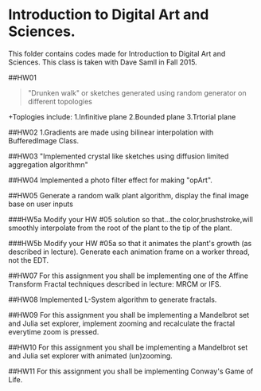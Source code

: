# Introduction to Digital Art and Sciences.

This folder contains codes made for Introduction to Digital Art and Sciences.
This class is taken with Dave Samll in Fall 2015.

##HW01
>"Drunken walk" or sketches generated using random generator on different topologies

+Toplogies include:
 1.Infinitive plane
 2.Bounded plane
 3.Trtorial plane

##HW02
1.Gradients are made using bilinear interpolation with BufferedImage Class.

##HW03
"Implemented crystal like sketches using diffusion limited aggregation algorithmn"

##HW04
Implemented a photo filter effect for making "opArt".

##HW05
Generate a random walk plant algorithm, display the final image base on user inputs

###HW5a
Modify your HW #05 solution so that...the color,brushstroke,will smoothly interpolate from the root of the plant to the tip of the plant.

###HW5b
Modify your HW #05a so that it animates the plant's growth (as described in lecture). Generate each animation frame on a worker thread, not the EDT.

##HW07
For this assignment you shall be implementing one of the Affine Transform Fractal techniques described in lecture: MRCM or IFS.

##HW08
Implemented L-System algorithm to generate fractals.

##HW09
For this assignment you shall be implementing a Mandelbrot set and Julia set explorer, implement zooming and recalculate the fractal everytime zoom is pressed.

##HW10
For this assignment you shall be implementing a Mandelbrot set and Julia set explorer with animated (un)zooming.

##HW11
For this assignment you shall be implementing Conway's Game of Life. 
